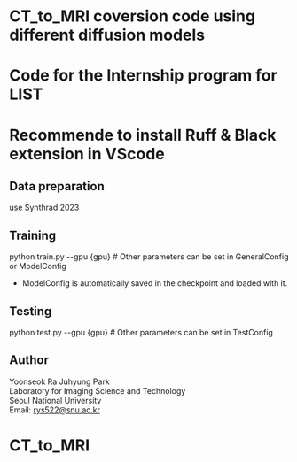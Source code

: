 # CT_to_MRI coversion code using different diffusion models
# Code for the Internship program for LIST

# Recommende to install Ruff & Black extension in VScode

## Data preparation
use Synthrad 2023

## Training
python train.py --gpu {gpu}  # Other parameters can be set in GeneralConfig or ModelConfig
- ModelConfig is automatically saved in the checkpoint and loaded with it.

## Testing
python test.py --gpu {gpu}  # Other parameters can be set in TestConfig

## Author
Yoonseok Ra
Juhyung Park  
Laboratory for Imaging Science and Technology  
Seoul National University  
Email: rys522@snu.ac.kr

# CT_to_MRI
